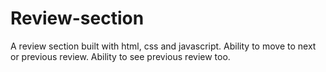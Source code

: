 # Review-section
A review section built with html, css and javascript.
Ability to move to next or previous review.
Ability to see previous review too.
